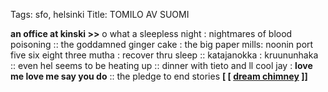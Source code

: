 Tags: sfo, helsinki
Title: TOMILO AV SUOMI 
  
**an office at kinski >>** o what a sleepless night : nightmares of blood poisoning :: the goddamned ginger cake : the big paper mills: noonin port five six eight three mutha : recover thru sleep :: katajanokka : kruununhaka :: even hel seems to be heating up :: dinner with tieto and ll cool jay : **love me love me say you do** :: the pledge to end stories
**[ [ [dream chimney](https://t.umblr.com/redirect?z=https%3A%2F%2Fdreamchimney.bandcamp.com&t=ZWYxYjc3ZDIzNWY3ZmQ3ZDZkNzM4MTk1NDUzYWJhNmRkYjc1ODUwMiw3NTRkYzk5NGQ1NGZiM2VjMjYzY2RmYjYzN2NlMDgyZTllZjk4YzRm) ]]**